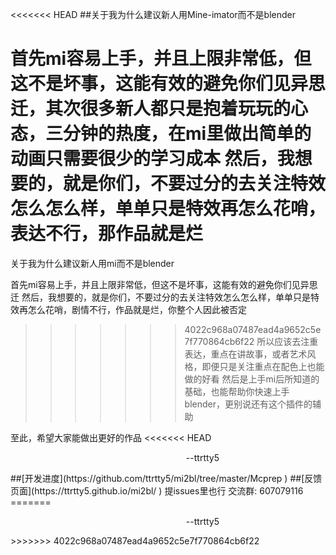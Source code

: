 <<<<<<< HEAD
##关于我为什么建议新人用Mine-imator而不是blender

首先mi容易上手，并且上限非常低，但这不是坏事，这能有效的避免你们见异思迁，其次很多新人都只是抱着玩玩的心态，三分钟的热度，在mi里做出简单的动画只需要很少的学习成本
然后，我想要的，就是你们，不要过分的去关注特效怎么怎么样，单单只是特效再怎么花哨，表达不行，那作品就是烂
=======
关于我为什么建议新人用mi而不是blender

首先mi容易上手，并且上限非常低，但这不是坏事，这能有效的避免你们见异思迁
然后，我想要的，就是你们，不要过分的去关注特效怎么怎么样，单单只是特效再怎么花哨，剧情不行，作品就是烂，你整个人因此被否定
>>>>>>> 4022c968a07487ead4a9652c5e7f770864cb6f22
所以应该去注重表达，重点在讲故事，或者艺术风格，即便只是关注重点在配色上也能做的好看
然后是上手mi后所知道的基础，也能帮助你快速上手blender，更别说还有这个插件的辅助

至此，希望大家能做出更好的作品
<<<<<<< HEAD
<p style="text-align:right;margin-right:170px">--ttrtty5</p>
##[开发进度](https://github.com/ttrtty5/mi2bl/tree/master/Mcprep )
##[反馈页面](https://ttrtty5.github.io/mi2bl/ )
提issues里也行
交流群: 607079116
=======
<p style="text-align:right;margin-right:170px">--ttrtty5</p>
>>>>>>> 4022c968a07487ead4a9652c5e7f770864cb6f22
